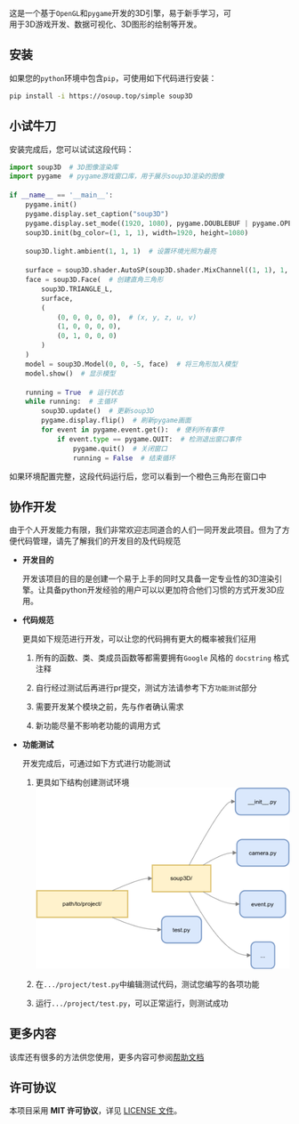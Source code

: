 这是一个基于`OpenGL`和`pygame`开发的3D引擎，易于新手学习，可  
用于3D游戏开发、数据可视化、3D图形的绘制等开发。

## 安装

如果您的`python`环境中包含`pip`，可使用如下代码进行安装：

```bash
pip install -i https://osoup.top/simple soup3D
```

## 小试牛刀

安装完成后，您可以试试这段代码：

```python
import soup3D  # 3D图像渲染库
import pygame  # pygame游戏窗口库，用于展示soup3D渲染的图像

if __name__ == '__main__':
    pygame.init()                                                            # 初始化pygame
    pygame.display.set_caption("soup3D")                                     # 设置pygame窗口标题
    pygame.display.set_mode((1920, 1080), pygame.DOUBLEBUF | pygame.OPENGL)  # 配置窗口模式
    soup3D.init(bg_color=(1, 1, 1), width=1920, height=1080)                 # 初始化soup3D

    soup3D.light.ambient(1, 1, 1)  # 设置环境光照为最亮

    surface = soup3D.shader.AutoSP(soup3D.shader.MixChannel((1, 1), 1, 0.5, 0))  # 创建橙色表面着色器
    face = soup3D.Face(  # 创建直角三角形
        soup3D.TRIANGLE_L,
        surface,
        (
            (0, 0, 0, 0, 0),  # (x, y, z, u, v)
            (1, 0, 0, 0, 0),
            (0, 1, 0, 0, 0)
        )
    )
    model = soup3D.Model(0, 0, -5, face)  # 将三角形加入模型
    model.show()  # 显示模型

    running = True  # 运行状态
    while running:  # 主循环
        soup3D.update()  # 更新soup3D
        pygame.display.flip()  # 刷新pygame画面
        for event in pygame.event.get():  # 便利所有事件
            if event.type == pygame.QUIT:  # 检测退出窗口事件
                pygame.quit()  # 关闭窗口
                running = False  # 结束循环

```

如果环境配置完整，这段代码运行后，您可以看到一个橙色三角形在窗口中

## 协作开发

由于个人开发能力有限，我们非常欢迎志同道合的人们一同开发此项目。但为了方便代码管理，请先了解我们的开发目的及代码规范

- **开发目的**
  
  开发该项目的目的是创建一个易于上手的同时又具备一定专业性的3D渲染引擎。让具备python开发经验的用户可以以更加符合他们习惯的方式开发3D应用。
  
- **代码规范**
  
  更具如下规范进行开发，可以让您的代码拥有更大的概率被我们征用
  
  1. 所有的函数、类、类成员函数等都需要拥有`Google` 风格的 `docstring` 格式注释
    
  2. 自行经过测试后再进行pr提交，测试方法请参考下方`功能测试`部分
    
  3. 需要开发某个模块之前，先与作者确认需求
  
  4. 新功能尽量不影响老功能的调用方式
    
- **功能测试**
  
  开发完成后，可通过如下方式进行功能测试
  
  1. 更具如下结构创建测试环境   
     ![目录结构](./readmepic0.png)
  
  2. 在`.../project/test.py`中编辑测试代码，测试您编写的各项功能
  
  3. 运行`.../project/test.py`，可以正常运行，则测试成功

## 更多内容

该库还有很多的方法供您使用，更多内容可参阅[帮助文档](./help.md)

## 许可协议

本项目采用 **MIT 许可协议**，详见 [LICENSE 文件](./LICENSE)。
